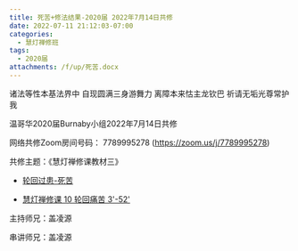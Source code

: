 ```yaml
---
title: 死苦+修法结果-2020届 2022年7月14日共修
date: 2022-07-11 21:12:03-07:00
categories:
  - 慧灯禅修班
tags:
  - 2020届
attachments: /f/up/死苦.docx
---
```

诸法等性本基法界中 自现圆满三身游舞力 离障本来怙主龙钦巴 祈请无垢光尊常护我

温哥华2020届Burnaby小组2022年7月14日共修

网络共修Zoom房间号码： 7789995278 (<https://zoom.us/j/7789995278>)

共修主题：《慧灯禅修课教材三》

* [轮回过患-死苦](/f/up/死苦.docx)

* [慧灯禅修课 10 轮回痛苦 3'-52'](https://www.youtube.com/watch?v=zYcgL6rQ4kc&ab_channel=%E6%85%A7%E7%81%AF%E4%B9%8B%E5%85%89%E7%BD%91%E7%AB%99) 

主持师兄：盖凌源

串讲师兄：盖凌源